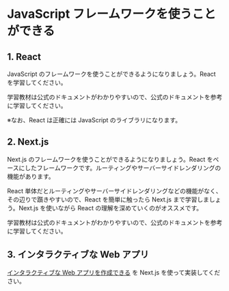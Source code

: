 # JavaScript フレームワークを使うことができる

## 1. React

JavaScript のフレームワークを使うことができるようになりましょう。React を学習してください。

学習教材は公式のドキュメントがわかりやすいので、公式のドキュメントを参考に学習してください。

※なお、React は正確には JavaScript のライブラリになります。

## 2. Next.js

Next.js のフレームワークを使うことができるようになりましょう。React をベースにしたフレームワークです。ルーティングやサーバーサイドレンダリングの機能があります。

React 単体だとルーティングやサーバーサイドレンダリングなどの機能がなく、その辺りで躓きやすいので、React を簡単に触ったら Next.js まで学習しましょう。Next.js を使いながら React の理解を深めていくのがオススメです。

学習教材は公式のドキュメントがわかりやすいので、公式のドキュメントを参考に学習してください。

## 3. インタラクティブな Web アプリ

[インタラクティブな Web アプリを作成できる](/quest/technologies/javascript/INTERACTIVE.md) を Next.js を使って実装してください。
